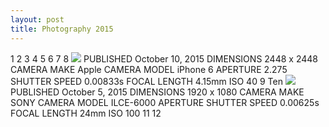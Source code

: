 ```yaml
---
layout: post
title: Photography 2015
---
```


1
2
3
4
5
6
7
8
![](/content/images/2016/02/photo-1444459094717-a39f1e3e0903.jpeg)
PUBLISHED
October 10, 2015
DIMENSIONS
2448 x 2448
CAMERA MAKE
Apple
CAMERA MODEL
iPhone 6
APERTURE
2.275
SHUTTER SPEED
0.00833s
FOCAL LENGTH
4.15mm
ISO
40
9
Ten
![](/content/images/2016/02/photo-1444096443752-cfef93909ac3.jpeg)
PUBLISHED
October 5, 2015
DIMENSIONS
1920 x 1080
CAMERA MAKE
SONY
CAMERA MODEL
ILCE-6000
APERTURE
SHUTTER SPEED
0.00625s
FOCAL LENGTH
24mm
ISO
100
11
12



